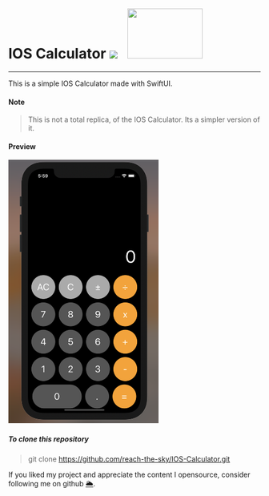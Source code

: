 <h1>IOS Calculator <img src="http://img.deusm.com/informationweek/2015/09/1322066/Swift_logo.png" width="100"/>  &nbsp; <img src="https://dm0qx8t0i9gc9.cloudfront.net/thumbnails/video/uh59Wh0/calculator-office-animation-with-transparent-background_vjoslko_thumbnail-1080_10.png" style= "width:150px;height:100px" /></h1>

---

This is a simple IOS Calculator made with SwiftUI.

#### Note
> This is not a total replica, of the IOS Calculator. Its a simpler version of it.

#### Preview

<img src="./image-ios-calculator.png" width="300" />

##### To clone this repository

> git clone https://github.com/reach-the-sky/IOS-Calculator.git

If you liked my project and appreciate the content I opensource, consider following me on github [🌥](https://github.com/reach-the-sky).



